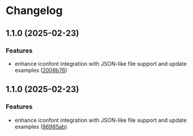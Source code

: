 # Changelog

## 1.1.0 (2025-02-23)


### Features

* enhance iconfont integration with JSON-like file support and update examples ([2008b76](https://github.com/Liumingxun/iconfontail/commit/2008b76e2f741ccfbdfd5625d1a9a4ae34d9f62c))

## 1.1.0 (2025-02-23)


### Features

* enhance iconfont integration with JSON-like file support and update examples ([86985ab](https://github.com/Liumingxun/iconfontail/commit/86985aba6de9e2f75304c0cd9391a6031e291155))
